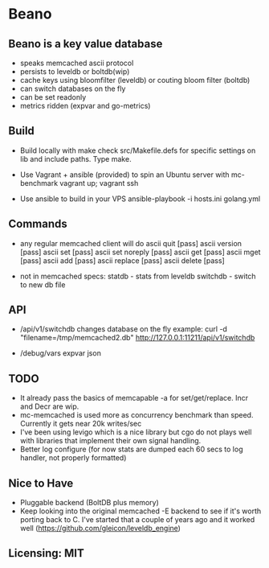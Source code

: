 # Beano

## Beano is a key value database 

  - speaks memcached ascii protocol
  - persists to leveldb or boltdb(wip)
  - cache keys using bloomfilter (leveldb) or couting bloom filter (boltdb)
  - can switch databases on the fly
  - can be set readonly
  - metrics ridden (expvar and go-metrics)

## Build
  - Build locally with make
  	check src/Makefile.defs for specific settings on lib and include paths. Type make. 

  - Use Vagrant + ansible (provided) to spin an Ubuntu server with mc-benchmark
  	vagrant up; vagrant ssh

  - Use ansible to build in your VPS 
  	ansible-playbook -i hosts.ini golang.yml

## Commands
  - any regular memcached client will do
	ascii quit                              [pass]
	ascii version                           [pass]
	ascii set                               [pass]
	ascii set noreply                       [pass]
	ascii get                               [pass]
	ascii mget                              [pass]
	ascii add                               [pass]
	ascii replace                           [pass]
	ascii delete                            [pass]

 - not in memcached specs: 
	statdb - stats from leveldb
	switchdb <dbname> - switch to new db file

## API
  - /api/v1/switchdb
    changes database on the fly
    example: curl -d "filename=/tmp/memcached2.db" http://127.0.0.1:11211/api/v1/switchdb

  - /debug/vars
    expvar json

## TODO
   - It already pass the basics of memcapable -a for set/get/replace. Incr and Decr are wip. 
   - mc-memcached is used more as concurrency benchmark than speed. Currently it gets near 20k writes/sec
   - I've been using levigo which is a nice library but cgo do not plays well with libraries that implement their own signal handling.
   - Better log configure (for now stats are dumped each 60 secs to log handler, not properly formatted)

## Nice to Have
   - Pluggable backend (BoltDB plus memory)
   - Keep looking into the original memcached -E backend to see if it's worth porting back to C. I've started that a couple of years ago and it worked well (https://github.com/gleicon/leveldb_engine)
 
## Licensing: MIT

